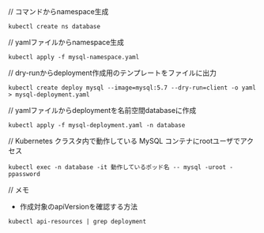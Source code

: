 // コマンドからnamespace生成
```
kubectl create ns database
```

// yamlファイルからnamespace生成
```
kubectl apply -f mysql-namespace.yaml
```

// dry-runからdeployment作成用のテンプレートをファイルに出力
```
kubectl create deploy mysql --image=mysql:5.7 --dry-run=client -o yaml > mysql-deployment.yaml
```

// yamlファイルからdeploymentを名前空間databaseに作成
```
kubectl apply -f mysql-deployment.yaml -n database
```

// Kubernetes クラスタ内で動作している MySQL コンテナにrootユーザでアクセス
```
kubectl exec -n database -it 動作しているポッド名 -- mysql -uroot -ppassword
```


// メモ
* 作成対象のapiVersionを確認する方法
```
kubectl api-resources | grep deployment
```
